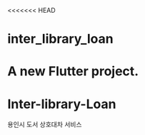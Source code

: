 <<<<<<< HEAD
# inter_library_loan

A new Flutter project.
=======
# Inter-library-Loan
용인시 도서 상호대차 서비스
>>>>>>> 